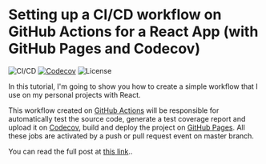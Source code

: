 # Setting up a CI/CD workflow on GitHub Actions for a React App (with GitHub Pages and Codecov)

![CI/CD](https://github.com/dyarleniber/react-workflow-gh-actions/workflows/CI/CD/badge.svg)
[![Codecov](https://img.shields.io/codecov/c/github/dyarleniber/react-workflow-gh-actions)](https://codecov.io/gh/dyarleniber/react-workflow-gh-actions)
![License](https://img.shields.io/github/license/dyarleniber/react-workflow-gh-actions)

In this tutorial, I'm going to show you how to create a simple workflow that I use on my personal projects with React.

This workflow created on [GitHub Actions](https://github.com/features/actions) will be responsible for automatically test the source code, generate a test coverage report and upload it on [Codecov](https://codecov.io), build and deploy the project on [GitHub Pages](https://pages.github.com). All these jobs are activated by a push or pull request event on master branch.

You can read the full post at [this link](https://dev.to/dyarleniber/setting-up-a-ci-cd-workflow-on-github-actions-for-a-react-app-with-github-pages-and-codecov-4hnp)..

